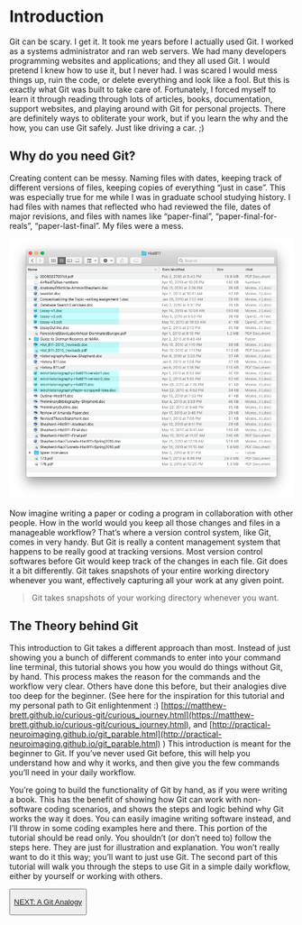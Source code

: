 # Introduction

Git can be scary. I get it. It took me years before I actually used Git. I
worked as a systems administrator and ran web servers. We had many developers
programming websites and applications; and they all used Git. I would pretend I
knew how to use it, but I never had. I was scared I would mess things up, ruin
the code, or delete everything and look like a fool. But this is exactly what
Git was built to take care of. Fortunately, I forced myself to learn it through
reading through lots of articles, books, documentation, support websites, and
playing around with Git for personal projects. There are definitely ways to
obliterate your work, but if you learn the why and the how, you can use Git
safely. Just like driving a car. ;)

## Why do you need Git?

Creating content can be messy. Naming files with dates, keeping track of
different versions of files, keeping copies of everything “just in case”. This
was especially true for me while I was in graduate school studying history. I
had files with names that reflected who had reviewed the file, dates of major
revisions, and files with names like “paper-final”, “paper-final-for-reals”,
“paper-last-final”. My files were a mess.

![Messy file system](images/file-mess.png)

Now imagine writing a paper or coding a program in collaboration with other
people. How in the world would you keep all those changes and files in a
manageable workflow? That’s where a version control system, like Git, comes in
very handy. But Git is really a content management system that happens to be
really good at tracking versions. Most version control softwares before Git
would keep track of the changes in each file. Git does it a bit differently.
Git takes snapshots of your entire working directory whenever you want,
effectively capturing all your work at any given point.

> Git takes snapshots of your working directory whenever you want.

## The Theory behind Git

This introduction to Git takes a different approach than most. Instead of just
showing you a bunch of different commands to enter into your command line
terminal, this tutorial shows you how you would do things without Git, by hand.
This process makes the reason for the commands and the workflow very clear.
Others have done this before, but their analogies dive too deep for the
beginner. (See here for the inspiration for this tutorial and my personal path
to Git enlightenment :)
[https://matthew-brett.github.io/curious-git/curious_journey.html](https://matthew-brett.github.io/curious-git/curious_journey.html),
and
[http://practical-neuroimaging.github.io/git_parable.html](http://practical-neuroimaging.github.io/git_parable.html)
) This introduction is meant for the beginner to Git. If you’ve never used Git
before, this will help you understand how and why it works, and then give you
the few commands you’ll need in your daily workflow.

You’re going to build the functionality of Git by hand, as if you were writing
a book. This has the benefit of showing how Git can work with non-software
coding scenarios, and shows the steps and logic behind why Git works the way it
does. You can easily imagine writing software instead, and I’ll throw in some
coding examples here and there. This portion of the tutorial should be read
only. You shouldn’t (or don’t need to) follow the steps here. They are just for
illustration and explanation. You won’t really want to do it this way; you’ll
want to just use Git. The second part of this tutorial will walk you through
the steps to use Git in a simple daily workflow, either by yourself or working
with others.

<button class="next">

[NEXT: A Git Analogy](analogy.md)

</button>
